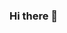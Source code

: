 ### Hi there 👋

<!--
**tanisha91/tanisha91** is a ✨ _special_ ✨ repository because its `README.md` (this file) appears on your GitHub profile.

Here are some ideas to get you started:

<h1 align="center">Hi 👋, I'm Tanisha Mangla</h1>
<h3 align="center">I am learning Android Development in Kotlin from India</h3>
<img align="right" alt="coding" width="400" src="enor.com/view/programming-gif-25868426"
<p align="left"> <img src="https://komarev.com/ghpvc/?username=tanisha91&label=Profile%20views&color=0e75b6&style=flat" alt="tanisha91" /> </p>

<p align="left"> <a href="https://github.com/ryo-ma/github-profile-trophy"><img src="https://github-profile-trophy.vercel.app/?username=tanisha91" alt="tanisha91" /></a> </p>

- 🌱 I’m currently learning **DSA in C ,Java and Android development**

- 📝 I generally write articles on [medium](medium)

- 📫 How to reach me **tanishamangla91@gmail.com**

- 📄 Know about my experiences [file:///C:/Users/admin/Downloads/Deedy_CV__2_.pdf](file:///C:/Users/admin/Downloads/Deedy_CV__2_.pdf)

<h3 align="left">Connect with me:</h3>
<p align="left">
<a href="https://twitter.com/@mangla_tanisha" target="blank"><img align="center" src="https://raw.githubusercontent.com/rahuldkjain/github-profile-readme-generator/master/src/images/icons/Social/twitter.svg" alt="@mangla_tanisha" height="30" width="40" /></a>
<a href="https://linkedin.com/in/tanisha mangla" target="blank"><img align="center" src="https://raw.githubusercontent.com/rahuldkjain/github-profile-readme-generator/master/src/images/icons/Social/linked-in-alt.svg" alt="tanisha mangla" height="30" width="40" /></a>
<a href="https://hashnode.com/tanisha91" target="blank"><img align="center" src="https://raw.githubusercontent.com/rahuldkjain/github-profile-readme-generator/master/src/images/icons/Social/hashnode.svg" alt="tanisha91" height="30" width="40" /></a>
<a href="https://www.codechef.com/users/tanisha_96" target="blank"><img align="center" src="https://cdn.jsdelivr.net/npm/simple-icons@3.1.0/icons/codechef.svg" alt="tanisha_96" height="30" width="40" /></a>
<a href="https://www.hackerrank.com/@tanisha_mangla21" target="blank"><img align="center" src="https://raw.githubusercontent.com/rahuldkjain/github-profile-readme-generator/master/src/images/icons/Social/hackerrank.svg" alt="@tanisha_mangla21" height="30" width="40" /></a>
<a href="https://www.leetcode.com/tanisha_mangla" target="blank"><img align="center" src="https://raw.githubusercontent.com/rahuldkjain/github-profile-readme-generator/master/src/images/icons/Social/leet-code.svg" alt="tanisha_mangla" height="30" width="40" /></a>
<a href="https://auth.geeksforgeeks.org/user/tanishamj89t" target="blank"><img align="center" src="https://raw.githubusercontent.com/rahuldkjain/github-profile-readme-generator/master/src/images/icons/Social/geeks-for-geeks.svg" alt="tanishamj89t" height="30" width="40" /></a>
<a href="https://discord.gg/Tanisha#4936" target="blank"><img align="center" src="https://raw.githubusercontent.com/rahuldkjain/github-profile-readme-generator/master/src/images/icons/Social/discord.svg" alt="Tanisha#4936" height="30" width="40" /></a>
</p>

<h3 align="left">Languages and Tools:</h3>
<p align="left"> <a href="https://developer.android.com" target="_blank" rel="noreferrer"> <img src="https://raw.githubusercontent.com/devicons/devicon/master/icons/android/android-original-wordmark.svg" alt="android" width="40" height="40"/> </a> <a href="https://www.cprogramming.com/" target="_blank" rel="noreferrer"> <img src="https://raw.githubusercontent.com/devicons/devicon/master/icons/c/c-original.svg" alt="c" width="40" height="40"/> </a> <a href="https://git-scm.com/" target="_blank" rel="noreferrer"> <img src="https://www.vectorlogo.zone/logos/git-scm/git-scm-icon.svg" alt="git" width="40" height="40"/> </a> <a href="https://www.w3.org/html/" target="_blank" rel="noreferrer"> <img src="https://raw.githubusercontent.com/devicons/devicon/master/icons/html5/html5-original-wordmark.svg" alt="html5" width="40" height="40"/> </a> <a href="https://www.java.com" target="_blank" rel="noreferrer"> <img src="https://raw.githubusercontent.com/devicons/devicon/master/icons/java/java-original.svg" alt="java" width="40" height="40"/> </a> <a href="https://kotlinlang.org" target="_blank" rel="noreferrer"> <img src="https://www.vectorlogo.zone/logos/kotlinlang/kotlinlang-icon.svg" alt="kotlin" width="40" height="40"/> </a> <a href="https://www.linux.org/" target="_blank" rel="noreferrer"> <img src="https://raw.githubusercontent.com/devicons/devicon/master/icons/linux/linux-original.svg" alt="linux" width="40" height="40"/> </a> <a href="https://www.oracle.com/" target="_blank" rel="noreferrer"> <img src="https://raw.githubusercontent.com/devicons/devicon/master/icons/oracle/oracle-original.svg" alt="oracle" width="40" height="40"/> </a> </p>

<p><img align="left" src="https://github-readme-stats.vercel.app/api/top-langs?username=tanisha91&show_icons=true&locale=en&layout=compact" alt="tanisha91" /></p>

<p>&nbsp;<img align="center" src="https://github-readme-stats.vercel.app/api?username=tanisha91&show_icons=true&locale=en" alt="tanisha91" /></p>

<p><img align="center" src="https://github-readme-streak-stats.herokuapp.com/?user=tanisha91&" alt="tanisha91" /></p>
